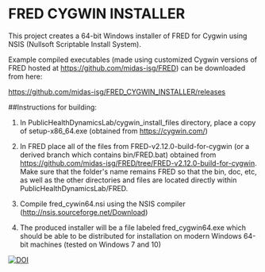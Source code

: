 # FRED CYGWIN INSTALLER
This project creates a 64-bit Windows installer of FRED for Cygwin using NSIS (Nullsoft Scriptable Install System).

Example compiled executables (made using customized Cygwin versions of FRED hosted at https://github.com/midas-isg/FRED) can be downloaded from here:

https://github.com/midas-isg/FRED_CYGWIN_INSTALLER/releases

##Instructions for building:

1. In PublicHealthDynamicsLab/cygwin_install_files directory, place a copy of setup-x86_64.exe (obtained from https://cygwin.com/)

2. In FRED place all of the files from FRED-v2.12.0-build-for-cygwin (or a derived branch which contains bin/FRED.bat) obtained from https://github.com/midas-isg/FRED/tree/FRED-v2.12.0-build-for-cygwin. Make sure that the folder's name remains FRED so that the bin, doc, etc, as well as the other directories and files are located directly within PublicHealthDynamicsLab/FRED.

3. Compile fred_cywin64.nsi using the NSIS compiler (http://nsis.sourceforge.net/Download)

4. The produced installer will be a file labeled fred_cygwin64.exe which should be able to be distributed for installation on modern Windows 64-bit machines (tested on Windows 7 and 10)

[![DOI](https://zenodo.org/badge/80568018.svg)](https://zenodo.org/badge/latestdoi/80568018)

